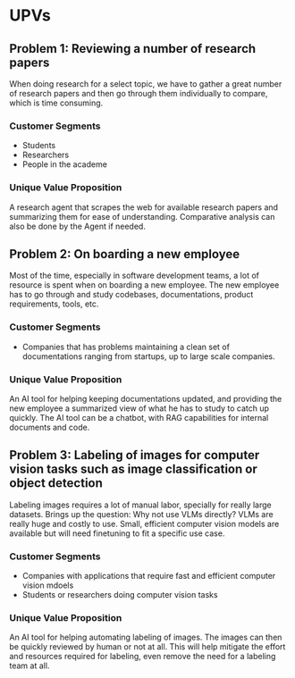 # UPVs

## Problem 1: Reviewing a number of research papers
When doing research for a select topic, we have to gather a great number of research papers and then go through them individually to compare, which is time consuming. 

### Customer Segments
- Students
- Researchers
- People in the academe

### Unique Value Proposition
A research agent that scrapes the web for available research papers and summarizing them for ease of understanding. Comparative analysis can also be done by the Agent if needed. 

## Problem 2: On boarding a new employee
Most of the time, especially in software development teams, a lot of resource is spent when on boarding a new employee. The new employee has to go through and study codebases, documentations, product requirements, tools, etc. 

### Customer Segments
- Companies that has problems maintaining a clean set of documentations ranging from startups, up to large scale companies.

### Unique Value Proposition
An AI tool for helping keeping documentations updated, and providing the new employee a summarized view of what he has to study to catch up quickly. The AI tool can be a chatbot, with RAG capabilities for internal documents and code. 

## Problem 3: Labeling of images for computer vision tasks such as image classification or object detection
Labeling images requires a lot of manual labor, specially for really large datasets. Brings up the question: Why not use VLMs directly? VLMs are really huge and costly to use. Small, efficient computer vision models are available but will need finetuning to fit a specific use case. 

### Customer Segments
- Companies with applications that require fast and efficient computer vision mdoels
- Students or researchers doing computer vision tasks

### Unique Value Proposition
An AI tool for helping automating labeling of images. The images can then be quickly reviewed by human or not at all. This will help mitigate the effort and resources required for labeling, even remove the need for a labeling team at all. 